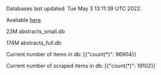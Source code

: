 Databases last updated: Tue May  3 13:11:39 UTC 2022. 

Available [here](https://github.com/cbeauhilton/ash-db/releases).


23M	abstracts_small.db

174M	abstracts_full.db

Current number of items in db:
[{"count(*)": 96904}]

Current number of scraped items in db:
[{"count(*)": 19102}]
